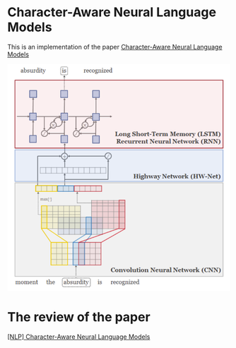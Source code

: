 # Character-Aware Neural Language Models

This is an implementation of the paper [Character-Aware Neural Language Models](https://arxiv.org/pdf/1508.06615.pdf)

![](charcnn_network.png)

# The review of the paper

[[NLP] Character-Aware Neural Language Models](https://lee-soohyun.tistory.com/186)

